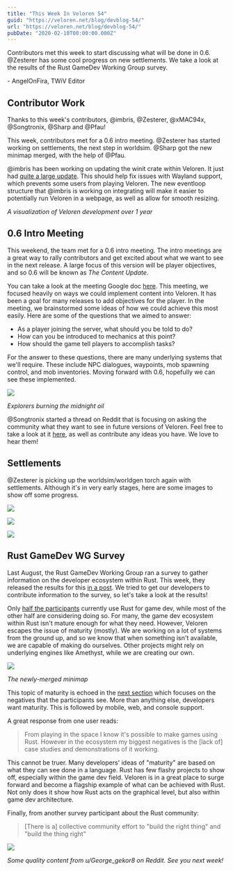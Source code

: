 ```yaml
---
title: "This Week In Veloren 54"
guid: "https://veloren.net/blog/devblog-54/"
url: "https://veloren.net/blog/devblog-54/"
pubDate: "2020-02-10T00:00:00.000Z"
---
```


Contributors met this week to start discussing what will be done in 0.6. @Zesterer has some cool progress on new settlements. We take a look at the results of the Rust GameDev Working Group survey.

\- AngelOnFira, TWiV Editor

## Contributor Work

Thanks to this week's contributors, @imbris, @Zesterer, @xMAC94x, @Songtronix, @Sharp and @Pfau!

This week, contributors met for a 0.6 intro meeting. @Zesterer has started working on settlements, the next step in worldsim. @Sharp got the new minimap merged, with the help of @Pfau.

@imbris has been working on updating the winit crate within Veloren. It just had [quite a large update](https://users.rust-lang.org/t/winit-0-20-the-state-of-windowing-in-rust-and-a-request-for-help/29485). This should help fix issues with Wayland support, which prevents some users from playing Veloren. The new eventloop structure that @imbris is working on integrating will make it easier to potentially run Veloren in a webpage, as well as allow for smooth resizing.

_A visualization of Veloren development over 1 year_

## 0.6 Intro Meeting

This weekend, the team met for a 0.6 intro meeting. The intro meetings are a great way to rally contributors and get excited about what we want to see in the next release. A large focus of this version will be player objectives, and so 0.6 will be known as _The Content Update_.

You can take a look at the meeting Google doc [here](https://docs.google.com/document/d/1krjesMNjkyA665I9glliKiSR3NzytefAvqKbRqc_OQ4/edit?usp=sharing). This meeting, we focused heavily on ways we could implement content into Veloren. It has been a goal for many releases to add objectives for the player. In the meeting, we brainstormed some ideas of how we could achieve this most easily. Here are some of the questions that we aimed to answer:

- As a player joining the server, what should you be told to do?
- How can you be introduced to mechanics at this point?
- How should the game tell players to accomplish tasks?

For the answer to these questions, there are many underlying systems that we'll require. These include NPC dialogues, waypoints, mob spawning control, and mob inventories. Moving forward with 0.6, hopefully we can see these implemented.

![](https://s3.eu-central-2.wasabisys.com/veloren-blog/cdn/634860358623821835/672871612445360128/screenshot_1580495106427.png)

_Explorers burning the midnight oil_

@Songtronix started a thread on Reddit that is focusing on asking the community what they want to see in future versions of Veloren. Feel free to take a look at it [here](https://www.reddit.com/r/Veloren/comments/f0p6ov/what_should_veloren_06_and_beyond_be/), as well as contribute any ideas you have. We love to hear them!

## Settlements

@Zesterer is picking up the worldsim/worldgen torch again with settlements. Although it's in very early stages, here are some images to show off some progress.

![](https://s3.eu-central-2.wasabisys.com/veloren-blog/cdn/597826574095613962/676821640834711552/screenshot_1581120942420.png)

![](https://s3.eu-central-2.wasabisys.com/veloren-blog/cdn/597826574095613962/676821642856497184/screenshot_1581290756451.png)

![](https://s3.eu-central-2.wasabisys.com/veloren-blog/cdn/597826574095613962/676821642223288333/unknown-26.png)

## Rust GameDev WG Survey

Last August, the Rust GameDev Working Group ran a survey to gather information on the developer ecosystem within Rust. This week, they released the results for this [in a post](https://rust-gamedev.github.io/posts/survey-01/). We tried to get our developers to contribute information to the survey, so let's take a look at the results!

Only [half the participants](https://rust-gamedev.github.io/posts/survey-01/#are-you-using-rust-for-gamedev) currently use Rust for game dev, while most of the other half are considering doing so. For many, the game dev ecosystem within Rust isn't mature enough for what they need. However, Veloren escapes the issue of maturity (mostly). We are working on a lot of systems from the ground up, and so we know that when something isn't available, we are capable of making do ourselves. Other projects might rely on underlying engines like Amethyst, while we are creating our own.

![](https://s3.eu-central-2.wasabisys.com/veloren-blog/cdn/541307708146581519/676910760764375077/minimap.gif)

_The newly-merged minimap_

This topic of maturity is echoed in the [next section](https://rust-gamedev.github.io/posts/survey-01/#what-about-rust-as-a-language-and-ecosystem-presents-the-biggest-negatives-for-you-as-a-game-developer-right-now) which focuses on the negatives that the participants see. More than anything else, developers want maturity. This is followed by mobile, web, and console support.

A great response from one user reads:

> From playing in the space I know it's possible to make games using Rust. However in the ecosystem my biggest negatives is the \[lack of\] case studies and demonstrations of it working.

This cannot be truer. Many developers' ideas of "maturity" are based on what they can see done in a language. Rust has few flashy projects to show off, especially within the game dev field. Veloren is in a great place to surge forward and become a flagship example of what can be achieved with Rust. Not only does it show how Rust acts on the graphical level, but also within game dev architecture.

Finally, from another survey participant about the Rust community:

> \[There is a\] collective community effort to "build the right thing" and "build the thing right"

![](https://s3.eu-central-2.wasabisys.com/veloren-blog/cdn/541307708146581519/676882362776420377/3hpyl26e9qf41.png)

_Some quality content from u/George_gekor8 on Reddit. See you next week!_
